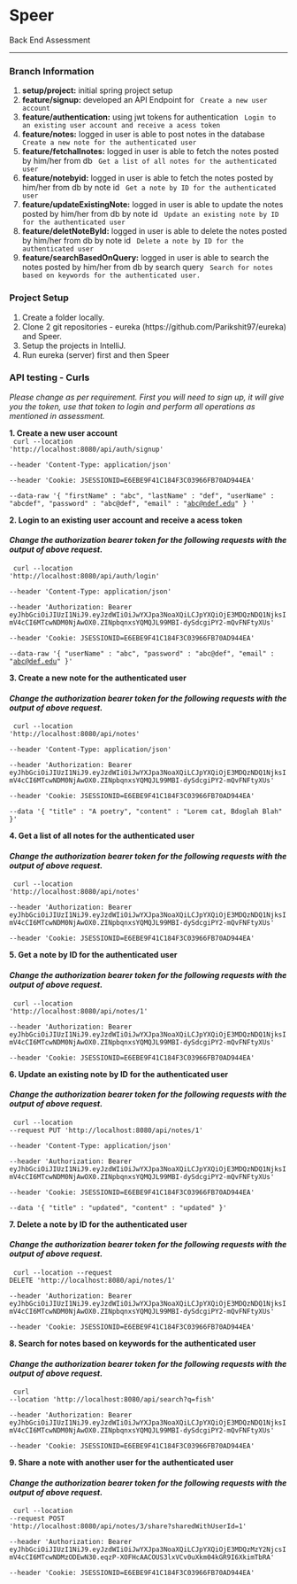 # Speer
Back End Assessment
<hr>

<h3> Branch Information </h3>
<ol>
<li><b>setup/project:</b> initial spring project setup </li>
<li><b>feature/signup:</b> developed an API Endpoint for <code> Create a new user account </code> </li>
<li><b>feature/authentication:</b> using jwt tokens for authentication <code> Login to an existing user account and receive a acess token </code></li>
<li><b>feature/notes:</b> logged in user is able to post notes in the database <code> Create a new note for the authenticated user </code></li>
<li><b>feature/fetchallnotes:</b> logged in user is able to fetch the notes posted by him/her from db <code> Get a list of all notes for the authenticated user </code></li>
<li><b>feature/notebyid:</b> logged in user is able to fetch the notes posted by him/her from db by note id <code> Get a note by ID for the authenticated user </code></li>
<li><b>feature/updateExistingNote:</b> logged in user is able to update the notes posted by him/her from db by note id <code> Update an existing note by ID for the authenticated user </code></li>
<li><b>feature/deletNoteById:</b> logged in user is able to delete the notes posted by him/her from db by note id <code> Delete a note by ID for the authenticated user </code></li>
<li><b>feature/searchBasedOnQuery:</b> logged in user is able to search the notes posted by him/her from db by search query <code> Search for notes based on keywords for the authenticated user. </code></li>
</ol>

<h3>Project Setup</h3>
<ol>
  <li>Create a folder locally.</li>
  <li>Clone 2 git repositories - eureka (https://github.com/Parikshit97/eureka) and Speer.</li>
  <li>Setup the projects in IntelliJ.</li>
  <li>Run eureka (server) first and then Speer</li>
</ol>

<h3>API testing - Curls</h3>
<i>Please change as per requirement. First you will need to sign up, it will give you the token, use that token to login and perform all operations as mentioned in assessment.</i>

<b>1. Create a new user account</b><br>
<code>
  curl --location 'http://localhost:8080/api/auth/signup' \
--header 'Content-Type: application/json' \
--header 'Cookie: JSESSIONID=E6EBE9F41C184F3C03966FB70AD944EA' \
--data-raw '{
          "firstName" : "abc",
          "lastName" : "def",
          "userName" : "abcdef",
          "password" : "abc@def",
          "email" : "abc@ndef.edu"
        }
'
</code> <br>

<b>2. Login to an existing user account and receive a acess token</b> <h4> <i>Change the authorization bearer token for the following requests with the output of above request. </i> </h4>
<code>
curl --location 'http://localhost:8080/api/auth/login' \
--header 'Content-Type: application/json' \
--header 'Authorization: Bearer eyJhbGciOiJIUzI1NiJ9.eyJzdWIiOiJwYXJpa3NoaXQiLCJpYXQiOjE3MDQzNDQ1NjksImV4cCI6MTcwNDM0NjAwOX0.ZINpbqnxsYQMQJL99MBI-dySdcgiPY2-mQvFNFtyXUs' \
--header 'Cookie: JSESSIONID=E6EBE9F41C184F3C03966FB70AD944EA' \
--data-raw '{
          "userName" : "abc",
          "password" : "abc@def",
          "email" : "abc@def.edu"
        }'
</code>

<b>3. Create a new note for the authenticated user</b> <h4> <i>Change the authorization bearer token for the following requests with the output of above request. </i> </h4>
<code>
curl --location 'http://localhost:8080/api/notes' \
--header 'Content-Type: application/json' \
--header 'Authorization: Bearer eyJhbGciOiJIUzI1NiJ9.eyJzdWIiOiJwYXJpa3NoaXQiLCJpYXQiOjE3MDQzNDQ1NjksImV4cCI6MTcwNDM0NjAwOX0.ZINpbqnxsYQMQJL99MBI-dySdcgiPY2-mQvFNFtyXUs' \
--header 'Cookie: JSESSIONID=E6EBE9F41C184F3C03966FB70AD944EA' \
--data '{
          "title" : "A poetry",
          "content" : "Lorem cat, Bdoglah Blah"
}'
</code>

<b>4. Get a list of all notes for the authenticated user</b> <h4> <i>Change the authorization bearer token for the following requests with the output of above request. </i> </h4>
<code>
curl --location 'http://localhost:8080/api/notes' \
--header 'Authorization: Bearer eyJhbGciOiJIUzI1NiJ9.eyJzdWIiOiJwYXJpa3NoaXQiLCJpYXQiOjE3MDQzNDQ1NjksImV4cCI6MTcwNDM0NjAwOX0.ZINpbqnxsYQMQJL99MBI-dySdcgiPY2-mQvFNFtyXUs' \
--header 'Cookie: JSESSIONID=E6EBE9F41C184F3C03966FB70AD944EA'
</code>

<b>5. Get a note by ID for the authenticated user</b> <h4> <i>Change the authorization bearer token for the following requests with the output of above request. </i> </h4>
<code>
curl --location 'http://localhost:8080/api/notes/1' \
--header 'Authorization: Bearer eyJhbGciOiJIUzI1NiJ9.eyJzdWIiOiJwYXJpa3NoaXQiLCJpYXQiOjE3MDQzNDQ1NjksImV4cCI6MTcwNDM0NjAwOX0.ZINpbqnxsYQMQJL99MBI-dySdcgiPY2-mQvFNFtyXUs' \
--header 'Cookie: JSESSIONID=E6EBE9F41C184F3C03966FB70AD944EA'
</code>

<b>6. Update an existing note by ID for the authenticated user</b> <h4> <i>Change the authorization bearer token for the following requests with the output of above request. </i> </h4>
<code>
curl --location --request PUT 'http://localhost:8080/api/notes/1' \
--header 'Content-Type: application/json' \
--header 'Authorization: Bearer eyJhbGciOiJIUzI1NiJ9.eyJzdWIiOiJwYXJpa3NoaXQiLCJpYXQiOjE3MDQzNDQ1NjksImV4cCI6MTcwNDM0NjAwOX0.ZINpbqnxsYQMQJL99MBI-dySdcgiPY2-mQvFNFtyXUs' \
--header 'Cookie: JSESSIONID=E6EBE9F41C184F3C03966FB70AD944EA' \
--data '{
          "title" : "updated",
          "content" : "updated"
        }'
</code>

<b>7. Delete a note by ID for the authenticated user</b> <h4> <i>Change the authorization bearer token for the following requests with the output of above request. </i> </h4>
<code>
curl --location --request DELETE 'http://localhost:8080/api/notes/1' \
--header 'Authorization: Bearer eyJhbGciOiJIUzI1NiJ9.eyJzdWIiOiJwYXJpa3NoaXQiLCJpYXQiOjE3MDQzNDQ1NjksImV4cCI6MTcwNDM0NjAwOX0.ZINpbqnxsYQMQJL99MBI-dySdcgiPY2-mQvFNFtyXUs' \
--header 'Cookie: JSESSIONID=E6EBE9F41C184F3C03966FB70AD944EA'
</code>

<b>8. Search for notes based on keywords for the authenticated user</b> <h4> <i>Change the authorization bearer token for the following requests with the output of above request. </i> </h4>
<code>
curl --location 'http://localhost:8080/api/search?q=fish' \
--header 'Authorization: Bearer eyJhbGciOiJIUzI1NiJ9.eyJzdWIiOiJwYXJpa3NoaXQiLCJpYXQiOjE3MDQzNDQ1NjksImV4cCI6MTcwNDM0NjAwOX0.ZINpbqnxsYQMQJL99MBI-dySdcgiPY2-mQvFNFtyXUs' \
--header 'Cookie: JSESSIONID=E6EBE9F41C184F3C03966FB70AD944EA'
</code>

<b>9. Share a note with another user for the authenticated user</b> <h4> <i>Change the authorization bearer token for the following requests with the output of above request. </i> </h4>
<code>
curl --location --request POST 'http://localhost:8080/api/notes/3/share?sharedWithUserId=1' \
--header 'Authorization: Bearer eyJhbGciOiJIUzI1NiJ9.eyJzdWIiOiJwYXJpa3NoaXQiLCJpYXQiOjE3MDQzMzY2NjcsImV4cCI6MTcwNDMzODEwN30.eqzP-XOFHcAACOUS3lxVCv0uXkm04kGR9I6XkimTbRA' \
--header 'Cookie: JSESSIONID=E6EBE9F41C184F3C03966FB70AD944EA'
</code>




















